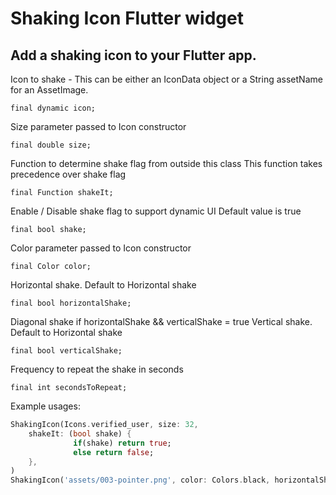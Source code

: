 # Shaking Icon Flutter widget

##  Add a shaking icon to your Flutter app.

Icon to shake - This can be either an IconData object or a String assetName for an AssetImage.
```
final dynamic icon;
```
Size parameter passed to Icon constructor
```
final double size;
```
Function to determine shake flag from outside this class
This function takes precedence over shake flag
```
final Function shakeIt;
```
Enable / Disable shake flag to support dynamic UI
Default value is true
```
final bool shake;
```
Color parameter passed to Icon constructor
```
final Color color;
```
Horizontal shake.  Default to Horizontal shake
```
final bool horizontalShake;
```
Diagonal shake if horizontalShake && verticalShake = true
Vertical shake.  Default to Horizontal shake
```
final bool verticalShake;
```
Frequency to repeat the shake in seconds
```
final int secondsToRepeat;
```
Example usages:
``` dart
ShakingIcon(Icons.verified_user, size: 32, 
    shakeIt: (bool shake) {
              if(shake) return true;
              else return false;
    },
)
ShakingIcon('assets/003-pointer.png', color: Colors.black, horizontalShake: false, shake: false)
  
```

